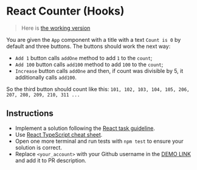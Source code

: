 # React Counter (Hooks)

> Here is [the working version](https://mate-academy.github.io/react_counter/)

You are given the `App` component with a title with a text `Count is 0` by default and three buttons.
The buttons should work the next way:

- `Add 1` button calls `addOne` method to add `1` to the `count`;
- `Add 100` button calls `add100` method to add `100` to the `count`;
- `Increase` button calls `addOne` and then, if count was divisible by 5, it additionally calls `add100`.

So the third button should count like this:
`101, 102, 103, 104, 105, 206, 207, 208, 209, 210, 311 ...`

## Instructions
- Implement a solution following the [React task guideline](https://github.com/mate-academy/react_task-guideline#react-tasks-guideline).
- Use [React TypeScript cheat sheet](https://mate-academy.github.io/fe-program/js/extra/react-typescript).
- Open one more terminal and run tests with `npm test` to ensure your solution is correct.
- Replace `<your_account>` with your Github username in the [DEMO LINK](https://dolnaro.github.io/react_counter/) and add it to PR description.

